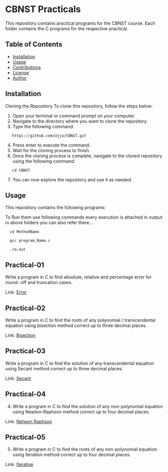 # CBNST Practicals
This repository contains practical programs for the CBNST course. Each folder contains the C programs for the respective practical.

## Table of Contents

- [Installation](#installation)
- [Usage](#usage)
- [Contributions](#contributions)
- [License](#license)
- [Author](#author)

## Installation

Cloning the Repository
To clone this repository, follow the steps below:

1. Open your terminal or command prompt on your computer.
2. Navigate to the directory where you want to clone the repository.
3. Type the following command:
```
   https://github.com/Ujju/CBNST.git
```
4. Press enter to execute the command.
5. Wait for the cloning process to finish.
6. Once the cloning process is complete, navigate to the cloned repository using the following command:
```
   cd CBNST  
```
7. You can now explore the repository and use it as needed.

## Usage

This repository contains the following programs:

To Run them use following commands every execution is attached in output in above folders you can also refer there...

```
  cd MethodName
```

```
  gcc program_Name.c
```

```
  ./a.out
```

## Practical-01
Write a program in C to find absolute, relative and percentage error for round- off and truncation cases.

Link: [Error](https://github.com/Ujju-27/CBNST/tree/main/BisectionMethod)

## Practical-02
Write a program in C to find the roots of any polynomial / transcendental equation using bisection method correct up to three decimal places.

Link: [Bisection](https://github.com/Ujju-27/CBNST/tree/main/BisectionMethod)

## Practical-03
Write a program in C to find the solution of any transcendental equation using Secant method correct up to three decimal places.

Link: [Secant](https://github.com/Ujju-27/CBNST/tree/main/SecantMethod)

## Practical-04
4.	Write a program in C to find the solution of any non-polynomial equation using Newton-Raphson method correct up to four decimal places.

Link: [Netwon Raphson](https://github.com/Ujju-27/CBNST/tree/main/NRaphsonMethod)

## Practical-05
5.	Write a program in C to find the roots of any non-polynomial equation using Iteration method correct up to four decimal places.

Link: [Iterative](https://github.com/Ujju-27/CBNST/tree/main/IterativeMethod)
